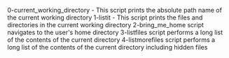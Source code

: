 0-current_working_directory - This script prints the absolute path name of the current working directory
1-listit - This script prints the files and directories in the current working directory
2-bring_me_home script navigates to the user's home directory
3-listfiles script performs a long list of the contents of the current directory
4-listmorefiles script performs a long list of the contents of the current directory including hidden files
